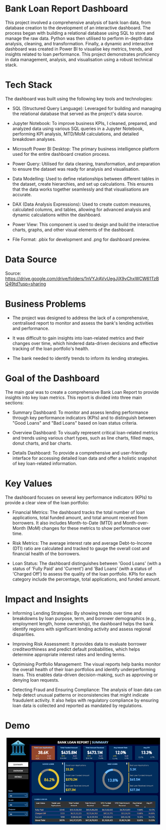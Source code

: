 # Bank Loan Report Dashboard

This project involved a comprehensive analysis of bank loan data, from database creation to the development of an interactive dashboard. The process began with building a relational database using SQL to store and manage the raw data. Python was then utilised to perform in-depth data analysis, cleaning, and transformation. Finally, a dynamic and interactive dashboard was created in Power BI to visualise key metrics, trends, and insights related to loan performance. This project demonstrates proficiency in data management, analysis, and visualisation using a robust technical stack.

# Tech Stack

The dashboard was built using the following key tools and technologies:

- SQL (Structured Query Language): Leveraged for building and managing the relational database that served as the project's data source.

- Jupyter Notebook: To improve business KPIs, I cleaned, prepared, and analyzed data using various SQL queries in a Jupyter Notebook, performing KPI analysis, MTD/MoM calculations, and detailed breakdown analyses.

- Microsoft Power BI Desktop: The primary business intelligence platform used for the entire dashboard creation process.

- Power Query: Utilised for data cleaning, transformation, and preparation to ensure the dataset was ready for analysis and visualisation.

- Data Modelling: Used to define relationships between different tables in the dataset, create hierarchies, and set up calculations. This ensures that the data works together seamlessly and that visualisations are accurate.

- DAX (Data Analysis Expressions): Used to create custom measures, calculated columns, and tables, allowing for advanced analysis and dynamic calculations within the dashboard.

- Power View: This component is used to design and build the interactive charts, graphs, and other visual elements of the dashboard.

- File Format: .pbix for development and .png for dashboard preview.

# Data Source
Source:
 https://drive.google.com/drive/folders/1nVYJrAVvUegJjX9vChxWCW61TzBQ49td?usp=sharing


# Business Problems
- The project was designed to address the lack of a comprehensive, centralised report to monitor and assess the bank's lending activities and performance.

- It was difficult to gain insights into loan-related metrics and their changes over time, which hindered data-driven decisions and effective tracking of the loan portfolio's health.

- The bank needed to identify trends to inform its lending strategies.

# Goal of the Dashboard
The main goal was to create a comprehensive Bank Loan Report to provide insights into key loan metrics. This report is divided into three main sections:

- Summary Dashboard: To monitor and assess lending performance through key performance indicators (KPIs) and to distinguish between "Good Loans" and "Bad Loans" based on loan status criteria.

- Overview Dashboard: To visually represent critical loan-related metrics and trends using various chart types, such as line charts, filled maps, donut charts, and bar charts.

- Details Dashboard: To provide a comprehensive and user-friendly interface for accessing detailed loan data and offer a holistic snapshot of key loan-related information.

# Key Values
The dashboard focuses on several key performance indicators (KPIs) to provide a clear view of the loan portfolio:
- Financial Metrics: The dashboard tracks the total number of loan applications, total funded amount, and total amount received from borrowers. It also includes Month-to-Date (MTD) and Month-over-Month (MoM) changes for these metrics to show performance over time.

- Risk Metrics: The average interest rate and average Debt-to-Income (DTI) ratio are calculated and tracked to gauge the overall cost and financial health of the borrowers.

- Loan Status: The dashboard distinguishes between 'Good Loans' (with a status of 'Fully Paid' and 'Current') and 'Bad Loans' (with a status of 'Charged Off') to assess the quality of the loan portfolio. KPIs for each category include the percentage, total applications, and funded amount.

# Impact and Insights
- Informing Lending Strategies: By showing trends over time and breakdowns by loan purpose, term, and borrower demographics (e.g., employment length, home ownership), the dashboard helps the bank identify regions with significant lending activity and assess regional disparities.

- Improving Risk Assessment: It provides data to evaluate borrower creditworthiness and predict default probabilities, which helps determine appropriate interest rates and lending terms.

- Optimising Portfolio Management: The visual reports help banks monitor the overall health of their loan portfolios and identify underperforming loans. This enables data-driven decision-making, such as approving or denying loan requests.

- Detecting Fraud and Ensuring Compliance: The analysis of loan data can help detect unusual patterns or inconsistencies that might indicate fraudulent activity. It also helps with regulatory compliance by ensuring loan data is collected and reported as mandated by regulations.

# Demo 
![Bank Loan Report Summary](https://github.com/ShiwamMishra-0599k/Bank-Loan-Report/blob/main/Bank%20Loan%20Report%20Summary.png)


